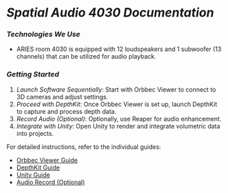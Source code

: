 # *Spatial Audio 4030 Documentation*

### *Technologies We Use*

- ARIES room 4030 is equipped with 12 loudspeakers and 1 subwoofer (13 channels) that can be utilized for audio playback.

### *Getting Started*

1. *Launch Software Sequentially*: Start with Orbbec Viewer to connect to 3D cameras and adjust settings.
2. *Proceed with DepthKit*: Once Orbbec Viewer is set up, launch DepthKit to capture and process depth data.
3. *Record Audio (Optional)*: Optionally, use Reaper for audio enhancement.
4. *Integrate with Unity*: Open Unity to render and integrate volumetric data into projects.


For detailed instructions, refer to the individual guides:

- [Orbbec Viewer Guide](./VolCap/OV.md)
- [DepthKit Guide](./VolCap/Depthkit.md)
- [Unity Guide](./VolCap/unity.md)
- [Audio Record (Optional)](./VolCap/reaper.md)

